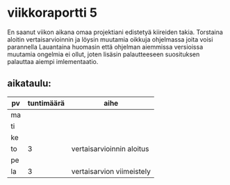 # viikkoraportti 5

En saanut viikon aikana omaa projektiani edistetyä kiireiden takia.
Torstaina aloitin vertaisarvioinnin ja löysin muutamia oikkuja ohjelmassa joita voisi parannella
Lauantaina huomasin että ohjelman aiemmissa versioissa muutamia ongelmia ei ollut,
 joten lisäsin palautteeseen suosituksen palauttaa aiempi imlementaatio.

## aikataulu:
| pv  | tuntimäärä | aihe                      |
| --- | ---------- | ------------------------- |
| ma  |            |                           |
| ti  |            |                           |
| ke  |            |                           |
| to  | 3          | vertaisarvioinnin aloitus |
| pe  |            |                           |
| la  | 3          | vertaisarvion viimeistely |